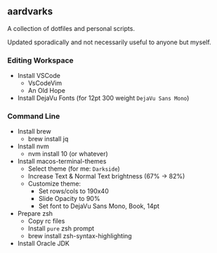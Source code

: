 ## aardvarks

A collection of dotfiles and personal scripts.

Updated sporadically and not necessarily useful to anyone but myself.

### Editing Workspace

- Install VSCode
  - VsCodeVim
  - An Old Hope
- Install DejaVu Fonts (for 12pt 300 weight `DejaVu Sans Mono`)

### Command Line
- Install brew
  - brew install jq
- Install nvm
  - nvm install 10 (or whatever)
- Install macos-terminal-themes
  - Select theme (for me: `Darkside`)
  - Increase Text & Normal Text brightness (67% -> 82%)
  - Customize theme:
    - Set rows/cols to 190x40
    - Slide Opacity to 90%
    - Set font to DejaVu Sans Mono, Book, 14pt
- Prepare zsh
  - Copy rc files
  - Install `pure` zsh prompt
  - brew install zsh-syntax-highlighting
- Install Oracle JDK

